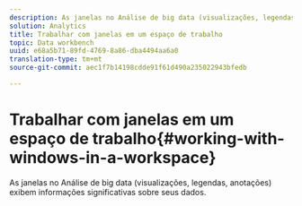 ```yaml
---
description: As janelas no Análise de big data (visualizações, legendas, anotações) exibem informações significativas sobre seus dados.
solution: Analytics
title: Trabalhar com janelas em um espaço de trabalho
topic: Data workbench
uuid: e68a5b71-89fd-4769-8a86-dba4494aa6a0
translation-type: tm+mt
source-git-commit: aec1f7b14198cdde91f61d490a235022943bfedb

---
```



# Trabalhar com janelas em um espaço de trabalho{#working-with-windows-in-a-workspace}

As janelas no Análise de big data (visualizações, legendas, anotações) exibem informações significativas sobre seus dados.

